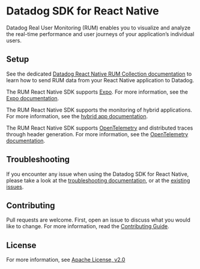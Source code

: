 # Datadog SDK for React Native

Datadog Real User Monitoring (RUM) enables you to visualize and analyze the real-time performance and user journeys of your application’s individual users.

## Setup

See the dedicated [Datadog React Native RUM Collection documentation][1] to learn how to send RUM data from your React Native application to Datadog.

The RUM React Native SDK supports [Expo][2]. For more information, see the [Expo documentation][3].

The RUM React Native SDK supports the monitoring of hybrid applications. For more information, see the [hybrid app documentation][8].

The RUM React Native SDK supports [OpenTelemetry][9] and distributed traces through header generation. For more information, see the [OpenTelemetry documentation][10].

## Troubleshooting

If you encounter any issue when using the Datadog SDK for React Native, please take a look at the [troubleshooting documentation][4], or at the [existing issues][5].

## Contributing

Pull requests are welcome. First, open an issue to discuss what you would like to change. For more information, read the [Contributing Guide][6].

## License

For more information, see [Apache License, v2.0][7]

[1]: https://docs.datadoghq.com/real_user_monitoring/reactnative/
[2]: https://docs.expo.dev/
[3]: https://docs.datadoghq.com/real_user_monitoring/reactnative/expo/
[4]: https://docs.datadoghq.com/real_user_monitoring/mobile_and_tv_monitoring/troubleshooting/#react-native
[5]: https://github.com/DataDog/dd-sdk-reactnative/issues?q=is%3Aissue
[6]: https://github.com/DataDog/dd-sdk-reactnative/blob/develop/CONTRIBUTING.md
[7]: https://github.com/DataDog/dd-sdk-reactnative/blob/main/LICENSE
[8]: https://docs.datadoghq.com/real_user_monitoring/guide/monitor-hybrid-react-native-applications/
[9]: https://opentelemetry.io/
[10]: https://docs.datadoghq.com/real_user_monitoring/platform/connect_rum_and_traces/?tab=reactnativerum#opentelemetry-support
